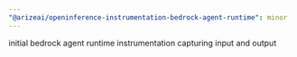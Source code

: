 ```yaml
---
"@arizeai/openinference-instrumentation-bedrock-agent-runtime": minor
---
```


initial bedrock agent runtime instrumentation capturing input and output
